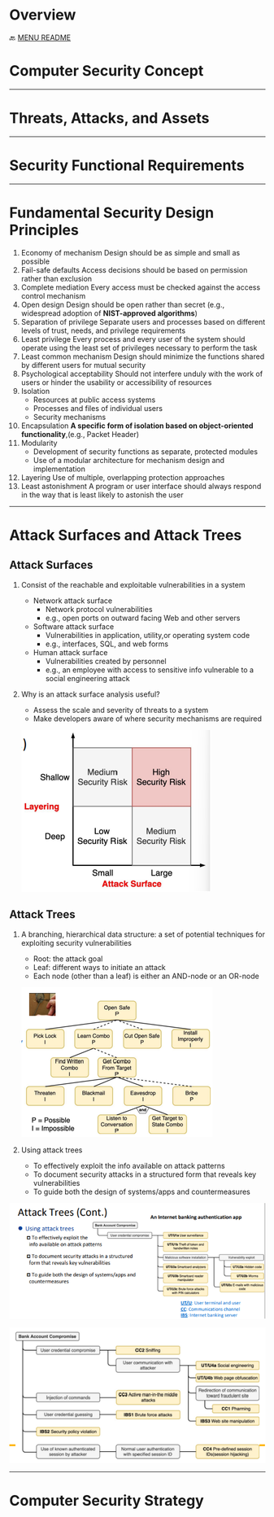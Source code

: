 Overview
===
🔙 [MENU README](../README.md)


# Computer Security Concept
---
# Threats, Attacks, and Assets
---
# Security Functional Requirements
---
# Fundamental Security Design Principles
1. Economy of mechanism
   Design should be as simple and small as possible
2. Fail-safe defaults
   Access decisions should be based on permission rather than exclusion
3. Complete mediation
   Every access must be checked against the access control mechanism
4. Open design
   Design should be open rather than secret 
   (e.g., widespread adoption of **NIST-approved algorithms**)
5. Separation of privilege
   Separate users and processes based on different levels of trust, needs, and privilege requirements
6. Least privilege
   Every process and every user of the system should operate using the least set of privileges necessary to perform the task
7. Least common mechanism
   Design should minimize the functions shared by different users for mutual security
8. Psychological acceptability
   Should not interfere unduly with the work of users or hinder the usability or accessibility of resources
9. Isolation
   - Resources at public access systems 
   - Processes and files of individual users
   - Security mechanisms 
10. Encapsulation
   **A specific form of isolation based on object-oriented functionality**,(e.g., Packet Header)
11. Modularity
    - Development of security functions as separate, protected modules
    - Use of a modular architecture for mechanism design and implementation
12. Layering
    Use of multiple, overlapping protection approaches
13. Least astonishment
    A program or user interface should always respond in the way that is least likely to astonish the user
---
# Attack Surfaces and Attack Trees
## Attack Surfaces
1. Consist of the reachable and exploitable vulnerabilities in a system
   - Network attack surface
     - Network protocol vulnerabilities
     - e.g., open ports on outward facing Web and other servers
   - Software attack surface
      - Vulnerabilities in application, utility,or operating system code
      - e.g., interfaces, SQL, and web forms
   - Human attack surface
     - Vulnerabilities created by personnel
     -  e.g., an employee with access to sensitive info vulnerable to a social engineering attack
2. Why is an attack surface analysis useful?
   - Assess the scale and severity of threats to a system
   - Make developers aware of where security mechanisms are required

   ![](../src/Attack%20Surfaces.png)


## Attack Trees
1. A branching, hierarchical data structure: a set of potential techniques for exploiting security vulnerabilities
   - Root: the attack goal
   - Leaf: different ways to initiate an attack
   -  Each node (other than a leaf) is either an AND-node or an OR-node

   ![](../src/Attack%20Trees.png)

2. Using attack trees
   - To effectively exploit the info available on attack patterns
   - To document security attacks in a structured form that reveals key vulnerabilities
   - To guide both the design of systems/apps and countermeasures

  ![](../src/Attack%20Trees%20-1.png)

  ![](../src/Attack%20Trees%20-2.png)

---
# Computer Security Strategy